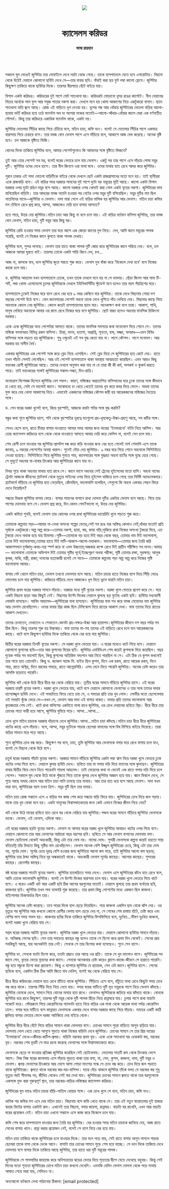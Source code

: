 <div align=center>
<img src=https://images.prothomalo.com/prothomalo-bangla%2F2021-01%2F874305e8-d0a3-487e-ae6d-f211472ba53b%2Fcastle_corridor.jpg?rect=0%2C82%2C4200%2C2205&w=1200&ar=40%3A21&auto=format%2Ccompress&ogImage=true&mode=crop&overlay=&overlay_position=bottom&overlay_width_pct=1 />
<br><br>
<h1>ক্যাসেলস করিডর</h1> 
<h4>ভাষা রায়হান</h4>
<br><br>
</div>

সকালে ঘুম ভেঙেই জুপিটার তার মোবাইলে দেখে নয়টা বেজে গেছে। তাকে হাসপাতালে যেতে হবে এগারোটায়। বিছানা থেকে উঠেই দেয়ালে ঝোলানো ছবিটা দেখে সে—তার বাবার ছবি। বাঁধাই করা ছয় ফুট লম্বা কালো ফ্রেমে। জুপিটার কিছুক্ষণ তাকিয়ে থাকে ছবিটার দিকে। তারপর ধীরপায়ে হেঁটে বাইরে যায়।

বিশাল একটা করিডর। করিডরের দুই পাশে মোট সাতখানা ঘর। করিডরটা মোড়ানো ধূসর রঙের কার্পেটে। নীল দেয়ালের নিচের অর্ধেকে লাল ফুল আর সবুজ পাতার নকশা করা। দেখলে মনে হয় খোলা আকাশের নিচে একটুকরো বাগান। ছাদে সাতখানা বাতি জ্বলে আছে। রোজ এই বাড়িতে ধূপ দেওয়া হয়। ধূপের গন্ধ আর ধোঁয়ায় জুপিটারের দোতলা বাড়ির আলো-ছায়ায় ভর্তি করিডর হয়ে ওঠে ফ্যানটম অব দ্য অপেরা মঞ্চের মতোই—আলো-আঁধার-ধোঁয়ার জালে ঘেরা এক বর্ণনাতীত সৌন্দর্য। কিন্তু তার করিডরে একাধিক ফ্যানটম থাকে, একটা নয়।

জুপিটার দোতলার সিঁড়ির কাছে গিয়ে চেঁচিয়ে বলে, মতিন চাচা, কফি দাও। বলেই সে দোতলার সিঁড়ির পাশে একমাত্র বারান্দায় গিয়ে চেয়ারে বসে। তার যমজ বোন ভেনাস পাশে এসে দাঁড়িয়ে বলে, আকাশে আজ মেঘ করেছে। অনেক বৃষ্টি হবে। চল আজকে বৃষ্টিতে ভিজি।

 বোনের দিকে তাকিয়ে জুপিটার বলে, আমার পেশেন্টগুলোও কি আমাদের সঙ্গে বৃষ্টিতে ভিজবে?

 তুই আর তোর পেশেন্ট সব মর, বলেই ঘরের ভেতরে চলে যায় ভেনাস। একটু পর তার পাশে এসে দাঁড়ায় পোষা ময়ূর দুটি। জুপিটার ওদের দেখে হাসে। তার নীল জিনসে ওরা মাথা ঘষে। ওদের মাথায় হাত রেখে আদর করে জুপিটার।

 পুরান ঢাকার এই সাদা দোতলা বাড়িটিকে বাইরে থেকে দেখলে ছোট একটা রাজপ্রাসাদের মতো মনে হয়। তাই স্থানীয়রা একে রাজবাড়ি বলে। এই বাড়ির সদর দরজার সামনের দুই পাশে দুটো বড় ময়ূরের মূর্তি আছে। কালো একটা বিশাল দরজার ওপর দুটো রঙিন ময়ূর বসে আছে। কালো দরজার ওপর খোদাই করা গোল একটা বৃত্তের নকশা। জুপিটারের দাদা বানিয়েছিল বাড়িটা। তার আদরের যমজ নাতনি হওয়ার পর গেটের ওপর ময়ূর দুটি বসিয়েছিল। ময়ূর দুটির নাম ছিল নাতনিদের নামে—জুপিটার ও ভেনাস। দাদা মারা গেলে এই বাড়ির মালিক হয় জুপিটার আর ভেনাস। মতিন চাচা কফির মগ টেবিলে রেখে প্রশ্ন করে, আম্মা, আজকেও দেরি হবে বাসায় আসতে?

হতে পারে, উত্তর দেয় জুপিটার।মতিন চাচা আর কিছু না বলে চলে যায়। এই বাড়ির বর্তমান বাসিন্দা জুপিটার, তার যমজ বোন ভেনাস, মতিন চাচা, দুটি ময়ূর আর কিছু ঘর।

জুপিটার রেডি হওয়ার সময় ভেনাস তার ঘরে আসে এক জোড়া কানের দুল নিয়ে। দেখ, আমি কানে ময়ূরের পালক পরেছি, বলেই সে নিজের কানে ঝুলতে থাকা পালক দেখায়।

জুপিটার বলে, সুন্দর লাগছে। ভেনাস তার হাতে থাকা পালক দুটি জোর করে জুপিটারের কানে পরিয়ে দেয়। বলে, চল আজকে আমরা ঘুরতে যাই। তারপর তোকে একটা শাড়ি কিনে দেব, চল…

আজ না, কালকে যাব, বলে জুপিটার জুতা পরতে শুরু করে। ভেনাস মুখ বাঁকা করে ‘বিকেলে দেখা হবে’ বলে নিজের কাজে চলে যায়।

ড. জুপিটার আহমেদ যখন হাসপাতালে ঢোকে, তখন তাকে দেখলে মনে হয় না সে ডাক্তার। ছেঁড়া জিনস আর সাদা টি-শার্ট, লম্বা খোলা এলোমেলো চুলের জুপিটারকে দেখলে ইউনিভার্সিটির স্টুডেন্ট মনে হলেও তার বয়স পঁয়ত্রিশের ঘরে।

হাসপাতালে ঢুকেই নিজের ঘরে ব্যাগ রেখে বের হয়ে ৯ নম্বর কেবিনে যায় জুপিটার। তাকে দেখে বিছানায় সোয়া দশ বছরের পেশেন্ট উঠে বসে। বোন ক্যানসারের পেশেন্ট অহনা তাকে দেখে খুশিতে দাঁত দেখিয়ে দেয়। বিছানার কাছে গিয়ে অহনাকে কোলে নেয় জুপিটার। কোলে করেই হাসপাতালের ছাদে যায়। অনেকক্ষণ কথা বলে তারা। আকাশ, পাখি, মানুষ দেখিয়ে অহনাকে আবার ওর রুমে রেখে নিজের ঘরে বসে জুপিটার। ছোট বাচ্চা হলেও অহনার মানসিক চিকিৎসা দরকার।

একে একে জুপিটারের অন্য পেশেন্টরা আসতে থাকে। তাদের মানসিক সমস্যার কথা মনোযোগ দিয়ে শোনে সে। তাদের মস্তিষ্কে বসবাসরত বিভিন্ন রকম বাসিন্দা। চিন্তা, দানব, হতাশা, অপ্রাপ্তি, শূন্যতা, দ্বন্দ্ব, লজ্জা, অপরাধ—এমন বিবিধ বাসিন্দার সঙ্গে লড়তে হয় জুপিটারকে। শুধু ওষুধেই এই সব যুদ্ধ জেতা যায় না। লাগে কৌশল। লাগে মনোবল। আর দরকার হয় অসীম ধৈর্য।

একবার জুপিটারের এক পেশেন্ট সঙ্গে করে ব্লেড নিয়ে এসেছিল। সেই ব্লেড দিয়ে সে জুপিটারের হাত কেটে দেয়। হাতে তখন পাঁচটা সেলাই লেগেছিল। আর ওই পেশেন্ট হাসপাতালে থাকা অবস্থায় আত্মহত্যা করেছিল। এমন আরও কিছু ভয়ংকর রোগী জুপিটারের আছে। তাদের দেখলে অনুমান করা যায় না যে তারা কী কী কর্ম, অপকর্ম ও কুকর্ম করতে পারে। তাই ভয়ংকরের সঙ্গেই জুপিটারের সকাল-সন্ধ্যা, দিন-রাত্রি।

মনোরোগ বিশেষজ্ঞ হিসেবে জুপিটার বেশ সফল। কারণ, মস্তিষ্কের অপ্রত্যাশিত বাসিন্দাদের ঘরে ঢুকে তাদের সঙ্গে কীভাবে চা খেতে হয়, সেটা সে ভালোই জানে। মাঝেমধ্যে চা খেতে খেতেই তাদের খুন করে কবর দিয়ে ফেলে। অথবা তাদের মুক্ত করে দেয় খোলা আকাশের নিচে। এভাবেই একজনের মস্তিষ্কের কৌশল জয়ী হয় আরেকজনের মস্তিষ্কের দৈত্যের সঙ্গে।

ড. সেন ঘরের দরজা খুলেই বলে, কিরে বৃহস্পতি, আজকে কয়টা শনির সঙ্গে যুদ্ধ করলি?

বন্ধুর কথা শুনে জুপিটার হাসে, শনি থেকে বৃহস্পতির দূরত্বে যতগুলো গ্রহ-ধূমকেতু-উল্কা-গ্রহাণু আছে, সব কটির সঙ্গে।

সেনও হেসে বলে, রাতে টিয়ার বাসায় দাওয়াতে আসার সময় আমার জন্য দান্তের ‘ইনফারনো’ বইটা নিয়ে আসিস। আর তোর ক্যাসেলস করিডরে বসে থেকে থেকে দাওয়াতে আসতে আবার দেরি করে ফেলিস না, বলেই সেন চলে যায়।

শেষ রোগী চলে যাওয়ার পর জুপিটার ল্যাপটপ বন্ধ করে বাড়ি যাওয়ার জন্য বের হতে গেলেই নার্স শেফালি এসে তাকে জানায়, ৯ নম্বরের পেশেন্টের অবস্থা খারাপ। শুনেই দৌড় দেয় জুপিটার। ৯ নম্বর ঘরে গিয়ে শোনে অহনাকে সিসিইউতে নেওয়া হয়েছে। সিসিইউতে গিয়ে জুপিটার শুনতে পায়, ক্যানসারের সঙ্গে যুদ্ধরত অহনা হার্টের সঙ্গে যুদ্ধে হেরে গেছে। সে মুহূর্তে অহনার মা-বাবার চিৎকার আর জুপিটারের কানে যায় না।

নিথর শুয়ে থাকা অহনার মাথায় হাত রাখে সে। কানে ভাসে অহনার সেই ট্রেনের হুইসেলের মতো হাসি। অহনা নামের ট্রেনটা আজকে জীবনের প্ল্যাটফর্ম থেকে মৃত্যুর লাইনের ওপর দিয়ে হুইসেল বাজিয়ে চলে গেছে তার নির্দিষ্ট অ্যাডভেঞ্চারে। প্ল্যাটফর্মে দাঁড়িয়ে যে জুপিটার হাত নেড়েছিল, কেঁদেছিল, ভালোবাসি বলেছিল, সেগুলো কি অহনা একবার পেছন ফিরে দেখে নিয়েছিল?

সন্ধ্যায় বিধ্বস্ত জুপিটার বাসায় ফেরে। বাসার সামনের বাগানে রাখা দোলনা দুটির একটায় ভেনাস বসে আছে। গিয়ে তার পাশের দোলনায় বসে সে।ভেনাস প্রশ্ন করে, দিন কেমন গেল?ভালো না, উত্তর দেয় জুপিটার।

একটা কবিতা শুনবি, বলেই ভেনাস তার কোলের ওপর রাখা জুপিটারের ডায়েরিটা খুলে পড়তে শুরু করে।

তোমাকে কল্পনায় গড়া—আমার না-লেখা অসংখ্য গল্পের ভেতর,সেই সব রঙে যার অস্তিত্ব কোথাও নেই;ধাঁধার মতোই প্রতি সূর্যাস্তে একটুকরো।অল্প অল্প করে—তোমার নকশা, ছায়া, স্তর, কায়া গড়ি;লুকিয়ে রাখা নিজের অসংখ্য টুকরো দিয়ে, এত টুকরো দেখে অবাক হয়ে যায় হিমালয়।সৃষ্টি—তোমাকে বড় হতে দিই বছর থেকে বছর, তোমার নাম দিই ভালোবাসা, ঢেকে দিই ভালোবাসায়;তোমার হাতে দিই মাটি-আকাশ-আলো-মহাকাল। ভালোবাসা—তোমার জন্য তৈরি করি আকাশসমান দুর্গজাদু-কবচ-মন্ত্র স্পর্শ করে না এমন উচ্চতায়;অন্ধকার কক্ষে রেখে দিই প্রাচীন পরীক্ষিত সব দানব।আমার— ভালোবাসা তোমাকে অভিশাপ দিই তোমার সৃষ্টির পূর্বে;ইচ্ছেপূরণ অথবা পরীক্ষা, সৃষ্টি তোমার রক্ষা, সুরক্ষায়; আসুক কৃষক, মাঝি, মন্ত্রী, রাজা; দানবের হত্যাকারী হলেই সে পাবে— তোমাকে কল্পনায় গড়া অল্প অল্প করে নিজের সৃষ্টি ভালোবাসা আমার। 

বাসার গেট খোলে মতিন চাচা, ভেনাস তখনো দোলনায় বসে আছে। মতিন চাচার হাতে নিজের ব্যাগ দিয়ে সিঁড়ি ভেঙে দোতলায় চলে যায় জুপিটার। করিডরে দাঁড়িয়ে দেখে আজকেও ধূপ দিতে ভুলে যায়নি মতিন চাচা। 

জুপিটার প্রথম ঘরের দরজার সামনে দাঁড়ায়। দরজার মধ্যে দুটি বৃত্তের নকশা। দরজা খুলে ভেতরে প্রবেশ করে সে। ঘরে একটা বিছানা ছাড়া আর কিছুই নেই। বিছানার উল্টো দিকের দেয়ালে ঝুলছে ছয় ফুটের একটা ছবি। ছবিটার মধ্যবয়সী লোকটা হাসছেন। আবিদ আহমেদ—জুপিটারের বাবা হাসছেন। জুপিটারের বাবা শখ করে যমজ মেয়েদের নাম জুপিটার আর ভেনাস রেখেছিলেন। ওদের বাবার প্রিয় কাজ ছিল টেলিস্কোপ দিয়ে রাতের আকাশ দেখা। বাবা তাদের নিয়ে রাতের আকাশ দেখতেন। 

তাদের চেনাতেন, দেখাতেন ও শেখাতেন কোনটা গ্রহ-নক্ষত্র-উল্কা আর ছায়াপথ।জুপিটারের জীবনে দশ বছর পর্যন্ত সব ঠিক ছিল। কিন্তু তারপর শুরু হয় উল্কাঝড়। বাবা তাদের মা-সহ তাদের এই বাড়িতে রেখে চলে যান আরেকজনের কাছে। খাটে বসে কিছুক্ষণ ছবিটার দিকে তাকিয়ে থেকে বের হয়ে যায় জুপিটার।

দ্বিতীয় ঘরের দরজায় তিনটি বৃত্তের নকশা। সে দরজা খুলে ভেতরে যায়। এ ঘরের মধ্যেও খাটে গিয়ে বসে। দেয়ালে ঝোলানো কুশলের ছবি—তার আর কুশলের বিয়ের ছবি। জুপিটার এমবিবিএস শেষ করেই কুশলকে বিয়ে করেছিল। বছর দুয়েক পর্যন্ত সব ভালোই ছিল, কিন্তু কুশলের অতিরিক্ত মদ্যপান আর নিতে পারছিল না সে। এটা ঠিক যে কুশল কখনোই তার গায়ে হাত তোলেনি। কিন্তু ড. জ্যাকল অ্যান্ড মি. হাইড ছিল কুশল, দিনে এক রকম, রাতে আরেক রকম, দিনে শান্ত, রাতে অস্থির, দিনে বরফের পাহাড়, রাতে আগ্নেয়গিরি। এসব মেনে নিতে পারেনি জুপিটার। অনেক চেষ্টা করেও তার আসক্তি ছাড়াতে পারেনি।

জুপিটার খাট থেকে উঠে ধীরে ধীরে ঘর থেকে বেরিয়ে যায়। তৃতীয় ঘরের সামনে দাঁড়িয়ে জুপিটার হাসে। এই ঘরের দরজায় চারটি বৃত্তের নকশা। দরজা খুলে ভেতরে যায়, খাটে বসে দেয়ালে ঝোলানো ভেনাসের ও তার সঙ্গে তাদের দাদার হাস্যোজ্জ্বল ছবিটা দেখে। এই সময়টাতে ফিরে যেতে চায় সে, এ সময়ের প্রতি তার খুব লোভ। লোভীর মতো ছেলেবেলার ওই সময়টা খুঁজে ফেরে সে—যখন সে, ভেনাস আর দাদা এই বাসায় থাকত। দাদার প্রতি তাদের ভালোবাসা আর কৃতজ্ঞতার শেষ নেই। খাটে রাখা বালিশের একটাতে মাথা রাখে জুপিটার, ওর চোখ দেয়ালের ছবিতে স্থির। ধীরে ধীরে তার চোখের পাতা ভারী হয়ে আসে, জুপিটার ঘুমিয়ে পড়ে। আম্মা…আম্মা... 

চোখ খুলে মতিন চাচাকে দরজায় দাঁড়ানো দেখে জুপিটার।আম্মা...মতিন চাচা কাঁদছে।মতিন চাচা ধীরে ধীরে জুপিটারের খাটের কাছে এসে দাঁড়ায়। বলে, আম্মা, ময়ূর দুটোকে পাড়ার ছেলেরা বাদামের সঙ্গে বিষ মিশিয়ে খাইয়ে দিয়েছে। তারা বাড়ির সামনে মরে পড়ে আছে।

শুনে জুপিটার চোখ বন্ধ করে। কিছুক্ষণ পর বলে, চাচা, তুমি জুপিটার আর ভেনাসকে বসার ঘরে রেখে বাসায় চলে যাও, বলেই সে বিছানা থেকে উঠে বসে।

চতুর্থ ঘরের দরজায় পাঁচটা বৃত্তের নকশা। দরজার সামনে দাঁড়িয়ে জুপিটার একটা লম্বা শ্বাস নিয়ে দরজা খুলে ভেতরে ঢুকে খাটের ওপর গিয়ে বসে। দেয়ালে ঝুলন্ত ছবিটা দেখে। ছবিতে তার মা গলায় দড়ি দিয়ে ফ্যানের সঙ্গে ঝুলছেন। জুপিটারের বাবার দ্বিতীয় বিয়ে মেনে নিতে পারেননি শায়লা আহমেদ। তাই মেয়েদের কথা না ভেবেই এক রাতে গলায় দড়ি দিয়ে চলে গেলেন। সকালে ঘুম থেকে উঠে মাকে খুঁজতে গিয়ে তাকে ঝুলন্ত দেখে জুপিটার অজ্ঞান হয়ে যায়। জ্ঞান ফিরলে দেখে, সে শুয়ে আছে দাদার কোলে আর মতিন চাচা পানি ঢালছে তার মাথায়। আর তার হাত ধরে বসে আছে ভেনাস। দাদা যখন মারা যান, জুপিটারের বয়স তখন ত্রিশ। ময়ূর দুটি ছিল তার দাদার।

মতিন চাচা রোজ সকালে এসে এ বাড়ির সব কাজ শেষ করে সন্ধ্যায় বাড়ি ফিরে যায়। জুপিটারের চোখ দিয়ে জল গড়ায়। মাকে তার খুব বোকা মনে হয়। একটা মানুষের বিশ্বাসঘাতকতার জন্য কেউ এভাবে নিজের জীবন নিয়ে নেয়?

খাট থেকে উঠে মায়ের ছবিতে হাত রেখে ঘর থেকে বেরিয়ে যায় জুপিটার।পঞ্চম ঘরের সামনে দাঁড়িয়ে জুপিটার ভেনাসকে ডাকে। ভেনাস, এই ভেনাস, এদিকে আয়।

এই ঘরের দরজায় ছয়টা বৃত্তের নকশা। ভেনাস না আসায় ঘরের দরজা খুলে জুপিটার আবারও খাটের ওপর গিয়ে বসে। দেয়ালে ঝোলানো তার আর ভেনাসের আঠারো বছর বয়সের ছবি। ছবিতে সে আর ভেনাস বাগানের দোলনায় বসা। ভেনাস ছোটবেলা থেকেই অহংকারী, কিন্তু এটা তার দোষ নয়। নামের দোষ। সুন্দরী ভেনাসকে কল্পনা করেই হয়তো সান্দ্র বতিচেল্লি তাঁর বিখ্যাত কিছু সৃষ্টির নাম রেখেছিলেন। ভেনাস অনেক বেশি উজ্জ্বল জুপিটারের চেয়ে, কিন্তু এটা তার দোষ নয়, সূর্যের দোষ। সূর্যের চেয়ে দূরত্ব বেশি হওয়ার জন্য জুপিটারে আলো কম পড়ে, তাই জুপিটার আলো কম ছড়ায়; জুপিটার তার ঠান্ডা অস্তিত্ব নিয়ে দূর অন্ধকারেই থাকে। অহংকারী ভেনাস সূর্যের কাছের। আলোর কাছের। সুন্দরের কাছের। রেনেসাঁর কাছের।

ষষ্ঠ ঘরের দরজায় সাতটা বৃত্তের নকশা। জুপিটার হাতঘড়িতে সময় দেখে। ভেনাস এসে জুপিটারের কাঁধে হাত রেখে বলে, আমি তোকে ভালোবাসি জুপিটার। বলেই সে উল্টো দিকের বারান্দায় চলে যায়। ঘরের দরজা খুলে ভেতরে গিয়ে খাটে বসে। এ ঘরেও একটি খাট আর একটি ছবি ঠিক আগের ঘরগুলোর মতোই। দেয়ালে ঝুলছে তার প্রথম ব্যর্থতার ছবি, কাঞ্চনার ছবি। জুপিটার তখন সদ্য ডাক্তারি শুরু করেছে। তার প্রথম কিছু পেশেন্টের মধ্যে একজন ছিল কাঞ্চনা। বাইপোলার ডিজঅর্ডার ছিল তার।

জুপিটার অনেক চেষ্টা করেছে। তবে পরের দিকে হাল ছেড়ে দিয়েছিল। পরে কাঞ্চনা একদিন ছাদ থেকে ঝাঁপ দেয়। ওর মৃত্যুর পর জুপিটার আর কখনো কোনো রোগীর বেলায় হাল ছেড়ে দেয় না, সে শেষের শেষ রাস্তায় হাঁটে, চেষ্টা করে এবং বেশির ভাগ সময় সফল হয়। কাঞ্চনার ছবির দিকে তাকিয়ে জুপিটার ফিসফিসিয়ে বলে, দুঃখিত…ভীষণ দুঃখিত কাঞ্চনা, বলেই দরজা খুলে বেরিয়ে যায় সে।

সপ্তম ঘরের দরজায় আটটা বৃত্তের নকশা। জুপিটার দরজা খুলে ভেতরে যায়। দেয়ালে ঝোলানো ছবিটার সামনে দাঁড়ায়। ড. অনিরুদ্ধ সেনের ছবি। সেন তার সবচেয়ে কাছের বন্ধু হলেও তাকে সে হিংসা করে প্রথম দিন থেকেই। সেনের প্রায় সবকিছুই আছে, যার অনেকটাই তার নেই। সেনকে সে তার হিংসার কথা বলেছেও। শুনে সেন হাসে।

জুপিটার ডা. সেনকে যতটা হিংসা করে, ততটা শ্রদ্ধাও তার আছে ওর প্রতি। তাকে সে খুব ভালোও বাসে। জুপিটারের সব জানে সেন, বৃত্তের ভেতর বৃত্তদের কথা জানে। সেনকে অনেকবার চেষ্টা করেও ক্লাসে-কাজে-জীবনে সে হারাতে পারেনি। বন্ধু হয়ে বন্ধুকে হিংসা করা প্রতারণা। কিন্তু এ ব্যাপারে জুপিটার যে প্রতারক, সেন এটা জানে।জুপিটার হাসে। সেনের ছবিকে বলে, একদিন ঠিক ঠিক আমি জিতে যাব দেখিস, বলেই ঘর থেকে বেরিয়ে যায় সে।

ধীরে ধীরে করিডরের দেয়ালে হাত রেখে হাঁটতে থাকে জুপিটার। সিঁড়িতে এসে বসে, হাঁটুতে মাথা রেখে কিছুটা সময় চোখ বন্ধ করে থাকে। তারপর সিঁড়ি দিয়ে নিচে নেমে যায়। বসার ঘরের মাটিতে দুটি মৃত ময়ূরকে পাশে নিয়ে ভেনাস কাঁদছে। জুপিটার বোনকে দেখে, সামনে গিয়ে বোনের মাথায় হাত রাখে। ভেনাসও জুপিটারকে জড়িয়ে ধরে কাঁদতে থাকে। বোনকে জুপিটার ধরে রাখে কিছুক্ষণ, তারপর দুটি ময়ূর থেকে দুটি পালক ছিঁড়ে নিয়ে রান্নাঘরে যায়। চুলার পাশে রাখা ম্যাচটা পকেটে ভরে। স্টোররুমে গিয়ে কেরোসিনের গ্যালনটা হাতে নিয়ে বাড়ির এক মাথা থেকে আরেক মাথা পর্যন্ত কেরোসিন ঢালে। বসার ঘরে মাটিতে বসে কান্নারত ভেনাসকে একবার দেখে বাসার দরজার কাছে গিয়ে দাঁড়ায়। ম্যাচের একটি কাঠি জ্বালিয়ে বাসার ভেতরে ফেলে দরজা আটকিয়ে দেয় বাইরে থেকে।

জুপিটার ধীরে ধীরে হেঁটে গিয়ে বাড়ির সামনে থাকা দোলনায় বসে। চোখের সামনে পুরো বাড়িতে আগুন ছড়িয়ে যায়। দোলনায় দোল খেতে খেতে আগুনে পুড়তে থাকা নিজের বাড়িটা দেখে জুপিটার। চোখের সামনে সে তার প্রিয় দান্তের ‘ইনফারনো’ দেখে—জীবন্ত-জটিল-জ্বলন্ত। বাড়িটা নরকের প্রথম বৃত্ত। একে একে সাতখানা ঘর একেকটা স্তর, নরকের বৃত্ত। নরকের শেষ বৃত্তটি সে মাত্র রচনা করেছে ভেনাসের সঙ্গে বিশ্বাসঘাতকতা করে।

ভেনাসকে ছেড়ে না যাওয়ার প্রতিজ্ঞা জুপিটার করেছিল সেই ছোটবেলায়। দোতলার সাতটি রুম থেকে চিৎকার ভেসে আসে। নিজ নিজ ঘরের জানালায় এসে দাঁড়ায় পুড়তে থাকা তার বাবা, মা, সেন, কুশল, কাঞ্চনা, দাদা, দুটি ময়ূর ও ভেনাস। জ্বলন্ত ভেনাসের চিৎকারে আর ভেসে আসা পোড়া মাংসের গন্ধে সে চোখ বন্ধ করে। চোখ দিয়ে জল গড়াতে থাকে জুপিটারের। জ্বলতে থাকে নরকের স্তর-ঘর-বাসিন্দা। দান্তে বেঁচে থাকলে জুপিটার তাঁকে বলত যে নরকের স্তর শুধু মৃত্যুর পরই সীমাবদ্ধ নয়, জীবিত থেকেও সেই স্তর দেখা যায়। জুপিটারের চোখের সামনে জ্বলতে থাকে তার ঘরগুলোকে একসঙ্গে যুক্ত করা গুরুত্বপূর্ণ স্থান, তার নরকের-বাড়ির-মস্তিষ্কের ক্যাসেলস করিডর।

জুপিটারের ঘুম ভাঙে মতিন চাচার হাঁড়ি-পাতিল ধোয়ার শব্দে। এক চোখ খুলে সে বলে, মতিন চাচা, কফি দাও।

খানিক পর কফির মগ এনে দেয় মতিন চাচা। বিছানায় বসে কফি খেতে থাকে সে। তার এই নতুন বারোতলার দুই হাজার স্কয়ার ফিটের বাসায় একটাই রুম। এখানেই তার বিছানা, বসার জায়গা, রান্নাঘর। বাড়তি ঘর রাখেনি, এখন আর বাড়তি ঘরের প্রয়োজন নেই। মতিন চাচা এখনো সকালে এসে কাজ করে বিকেলে চলে যায়।

কফি শেষ করে হাসপাতালে যাওয়ার জন্য তৈরি হয় জুপিটার। বের হওয়ার সময় মতিন চাচাকে জানিয়ে দেয়, আজ রাতে সেনের বাসায় খাবে। রান্না করার প্রয়োজন নেই, বলেই সে ব্যাগ নিয়ে বের হয়ে যায়। 

মতিন চাচা তাকিয়ে থাকে জুপিটারের চলে যাওয়ার দিকে। তার মনে পড়ে যায়, সেই রাতে বাসায় আগুন লাগলে পাড়ার ছেলেরা তাকে বাসা থেকে ডেকে আনে। বাসাটা তার চোখের সামনে পুড়ে শেষ হয়ে যাচ্ছে। সে ডান দিকে তাকিয়ে দেখে দোলনায় বসে বাসার দিকে তাকিয়ে আছে জুপিটার, তার হাতে ধরা দুটি ময়ূরের পালক।

জুপিটারকে সে পাগলামির জাহাজে করে অনিশ্চয়তার ঝড়ের ভেতর দিয়ে শূন্যতার দ্বীপে যেতে দেখেছে বহুবার। কিন্তু সেই দিনের মতো শূন্যতা জুপিটারের চোখে মতিন চাচা কখনো দেখেনি। এমনকি যেদিন ভেনাস দোলনা থেকে পড়ে মাথায় আঘাত পেয়ে মারা যায়, সেদিনও না।

অন্যআলো ডটকমে লেখা পাঠানোর ঠিকানা: [email protected]

